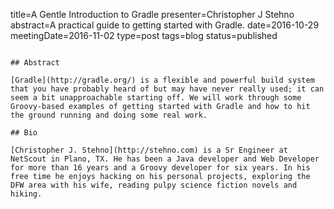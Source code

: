title=A Gentle Introduction to Gradle
presenter=Christopher J Stehno
abstract=A practical guide to getting started with Gradle.
date=2016-10-29
meetingDate=2016-11-02
type=post
tags=blog
status=published
~~~~~~

## Abstract 

[Gradle](http://gradle.org/) is a flexible and powerful build system that you have probably heard of but may have never really used; it can seem a bit unapproachable starting off. We will work through some Groovy-based examples of getting started with Gradle and how to hit the ground running and doing some real work. 

## Bio

[Christopher J. Stehno](http://stehno.com) is a Sr Engineer at NetScout in Plano, TX. He has been a Java developer and Web Developer for more than 16 years and a Groovy developer for six years. In his free time he enjoys hacking on his personal projects, exploring the DFW area with his wife, reading pulpy science fiction novels and hiking.
